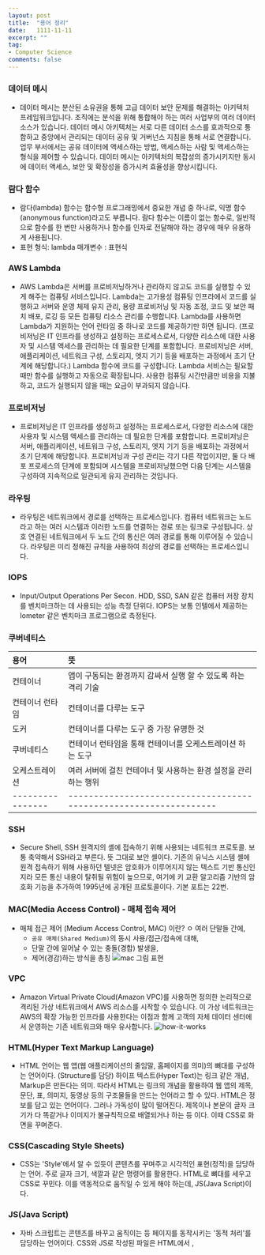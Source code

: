 ```yaml
---
layout: post
title:  "용어 정리"
date:   1111-11-11
excerpt: ""
tag:
- Computer Science
comments: false
---
```

### 데이터 메시
- 데이터 메시는 분산된 소유권을 통해 고급 데이터 보안 문제를 해결하는 아키텍처 프레임워크입니다. 조직에는 분석을 위해 통합해야 하는 여러 사업부의 여러 데이터 소스가 있습니다. 데이터 메시 아키텍처는 서로 다른 데이터 소스를 효과적으로 통합하고 중앙에서 관리되는 데이터 공유 및 거버넌스 지침을 통해 서로 연결합니다. 업무 부서에서는 공유 데이터에 액세스하는 방법, 액세스하는 사람 및 액세스하는 형식을 제어할 수 있습니다. 데이터 메시는 아키텍처의 복잡성의 증가시키지만 동시에 데이터 액세스, 보안 및 확장성을 증가시켜 효율성을 향상시킵니다.

### 람다 함수
- 람다(lambda) 함수는 함수형 프로그래밍에서 중요한 개념 중 하나로, 익명 함수(anonymous function)라고도 부릅니다. 람다 함수는 이름이 없는 함수로, 일반적으로 함수를 한 번만 사용하거나 함수를 인자로 전달해야 하는 경우에 매우 유용하게 사용됩니다.
- 표현 형식: lambda 매개변수 : 표현식

### AWS Lambda
- AWS Lambda은 서버를 프로비저닝하거나 관리하지 않고도 코드를 실행할 수 있게 해주는 컴퓨팅 서비스입니다.
Lambda는 고가용성 컴퓨팅 인프라에서 코드를 실행하고 서버와 운영 체제 유지 관리, 용량 프로비저닝 및 자동 조정, 코드 및 보안 패치 배포, 로깅 등 모든 컴퓨팅 리소스 관리를 수행합니다. Lambda를 사용하면 Lambda가 지원하는 언어 런타임 중 하나로 코드를 제공하기만 하면 됩니다. (프로비저닝은 IT 인프라를 생성하고 설정하는 프로세스로서, 다양한 리소스에 대한 사용자 및 시스템 액세스를 관리하는 데 필요한 단계를 포함합니다. 프로비저닝은 서버, 애플리케이션, 네트워크 구성, 스토리지, 엣지 기기 등을 배포하는 과정에서 초기 단계에 해당합니다.)
Lambda 함수에 코드를 구성합니다. Lambda 서비스는 필요할 때만 함수를 실행하고 자동으로 확장됩니다. 사용한 컴퓨팅 시간만큼만 비용을 지불하고, 코드가 실행되지 않을 때는 요금이 부과되지 않습니다. 

### 프로비저닝
- 프로비저닝은 IT 인프라를 생성하고 설정하는 프로세스로서, 다양한 리소스에 대한 사용자 및 시스템 액세스를 관리하는 데 필요한 단계를 포함합니다. 프로비저닝은 서버, 애플리케이션, 네트워크 구성, 스토리지, 엣지 기기 등을 배포하는 과정에서 초기 단계에 해당합니다. 
프로비저닝과 구성 관리는 각기 다른 작업이지만, 둘 다 배포 프로세스의 단계에 포함되며 시스템을 프로비저닝했으면 다음 단계는 시스템을 구성하여 지속적으로 일관되게 유지 관리하는 것입니다.

### 라우팅
- 라우팅은 네트워크에서 경로를 선택하는 프로세스입니다. 컴퓨터 네트워크는 노드라고 하는 여러 시스템과 이러한 노드를 연결하는 경로 또는 링크로 구성됩니다. 상호 연결된 네트워크에서 두 노드 간의 통신은 여러 경로를 통해 이루어질 수 있습니다. 라우팅은 미리 정해진 규칙을 사용하여 최상의 경로를 선택하는 프로세스입니다.

### IOPS
- Input/Output Operations Per Secon. HDD, SSD, SAN 같은 컴퓨터 저장 장치를 벤치마크하는 데 사용되는 성능 측정 단위다. IOPS는 보통 인텔에서 제공하는 Iometer 같은 벤치마크 프로그램으로 측정된다.

### 쿠버네티스

| 용어            |    뜻                                                           |
|:--------------- |:----------------------------------------------------------------|
| 컨테이너        | 앱이 구동되는 환경까지 감싸서 실행 할 수 있도록 하는 격리 기술  |
| 컨테이너 런타임 | 컨테이너를 다루는 도구                                          |
| 도커            | 컨테이너를 다루는 도구 중 가장 유명한 것                        |
| 쿠버네티스      | 컨테이너 런타임을 통해 컨테이너를 오케스트레이션 하는 도구      |
| 오케스트레이션  | 여러 서버에 걸친 컨테이너 및 사용하는 환경 설정을 관리하는 행위 |
|---------------- |-----------------------------------------------------------------|

### SSH
- Secure Shell, SSH
원격지의 셸에 접속하기 위해 사용되는 네트워크 프로토콜. 보통 축약해서 SSH라고 부른다. 뜻 그대로 보안 셸이다. 기존의 유닉스 시스템 셸에 원격 접속하기 위해 사용하던 텔넷은 암호화가 이루어지지 않는 텍스트 기반 통신인지라 모든 통신 내용이 탈취될 위험이 높으므로, 여기에 키 교환 알고리즘 기반의 암호화 기능을 추가하여 1995년에 공개된 프로토콜이다. 기본 포트는 22번.

### MAC(Media Access Control) - 매체 접속 제어
- 매체 접근 제어 (Medium Access Control, MAC) 이란?
  ㅇ 여러 단말들 간에, 
     - `공유 매체(Shared Medium)`의 동시 사용/접근/접속에 대해,
     - 단말 간에 일어날 수 있는 충돌(경합) 발생을,
     - 제어(경감)하는 방식을 총칭
![mac 그림 표현](https://github.com/dino92-ys/dino92-ys/assets/50314000/c3dfe17e-3f74-4101-8c62-ab811ba2e984)

### VPC
- Amazon Virtual Private Cloud(Amazon VPC)를 사용하면 정의한 논리적으로 격리된 가상 네트워크에서 AWS 리소스를 시작할 수 있습니다. 이 가상 네트워크는 AWS의 확장 가능한 인프라를 사용한다는 이점과 함께 고객의 자체 데이터 센터에서 운영하는 기존 네트워크와 매우 유사합니다.
![how-it-works](https://github.com/dino92-ys/dino92-ys/assets/50314000/e9fe2197-ed5e-4b48-bbe1-f4f9896fe2d8)

### HTML(Hyper Text Markup Language)
- HTML 언어는 웹 앱(웹 애플리케이션의 줄임말, 홈페이지를 의미)의 뼈대를 구성하는 언어이다. (Structure를 담당) 하이프 텍스트(Hyper Text)는 링크 같은 개념, Markup은 만든다는 의미. 따라서 HTML는 링크의 개념을 활용하여 웹 앱의 제목, 문단, 표, 의미지, 동영상 등의 구조물들을 만드는 언어라고 할 수 있다.
HTML은 정보를 담고 있는 언어이다. 그러나 가독성이 많이 떨어진다. 제목이나 본문의 글자 크기가 다 똑같거나 이미지가 불규칙적으로 배열되거나 하는 등 이다. 이때 CSS로 화면을 꾸며준다.

### CSS(Cascading Style Sheets)
- CSS는 'Style'에서 알 수 있듯이 콘텐츠를 꾸며주고 시각적인 표현(정적)을 담당하는 언어. 주로 글자 크기, 색깔과 같은 명령어를 활용한다. 
HTML로 뼈대를 세우고 CSS로 꾸민다. 이를 역동적으로 움직일 수 있게 해야 하는데, JS(Java Script)이다.

### JS(Java Script)
- 자바 스크립트는 콘텐츠를 바꾸고 움직이는 등 페이지를 동작시키는 '동적 처리'를 담당하는 언어이다.
CSS와 JS로 작성된 파일은 HTML에서 <link>, <style>, <script> 등의 태그로 호출되어서 웹 앱에 함꼐 연동된다. 

### Reference
1. 데이터 메시 - [https://aws.amazon.com/ko/what-is/data-mesh/]
2. 람다함수 - [https://velog.io/@euisuk-chung/%ED%8C%8C%EC%9D%B4%EC%8D%AC-%EC%8B%9C%EA%B0%81%ED%99%94-%EB%A7%88%EC%8A%A4%ED%84%B0%ED%95%98%EA%B8%B0-%EB%9E%8C%EB%8B%A4Lambda-%ED%95%A8%EC%88%98/]
3. 프로비저닝 - [https://www.redhat.com/ko/topics/automation/what-is-provisioning/]
4. 라우팅 - [https://https://aws.amazon.com/ko/what-is/routing/]
5. IOPS - [https://hiseon.me/server/iops-calculator/]
6. 쿠버네티스 - [https://www.samsungsds.com/kr/insights/220222_kubernetes1.html]
7. SSH - [https://www.ssh.com/academy/ssh]
8. MAC - [http://www.ktword.co.kr/test/view/view.php?m_temp1=400]
9. VPC - [https://docs.aws.amazon.com/ko_kr/vpc/latest/userguide/what-is-amazon-vpc.html]
10. HTML - [https://kevinitcoding.tistory.com/entry/%ED%94%84%EB%A1%A0%ED%8A%B8%EC%97%94%EB%93%9C-%EA%B0%9C%EB%B2%8C%EC%96%B8%EC%96%B4-HTML-CSS-JSJava-Script-%EC%B0%A8%EC%9D%B4%EC%97%90-%EB%8C%80%ED%95%B4-%EB%B0%B0%EC%9B%8C%EB%B3%B4%EC%9E%90]
11. CSS - [https://kevinitcoding.tistory.com/entry/%ED%94%84%EB%A1%A0%ED%8A%B8%EC%97%94%EB%93%9C-%EA%B0%9C%EB%B2%8C%EC%96%B8%EC%96%B4-HTML-CSS-JSJava-Script-%EC%B0%A8%EC%9D%B4%EC%97%90-%EB%8C%80%ED%95%B4-%EB%B0%B0%EC%9B%8C%EB%B3%B4%EC%9E%90]
12. JS - [https://kevinitcoding.tistory.com/entry/%ED%94%84%EB%A1%A0%ED%8A%B8%EC%97%94%EB%93%9C-%EA%B0%9C%EB%B2%8C%EC%96%B8%EC%96%B4-HTML-CSS-JSJava-Script-%EC%B0%A8%EC%9D%B4%EC%97%90-%EB%8C%80%ED%95%B4-%EB%B0%B0%EC%9B%8C%EB%B3%B4%EC%9E%90]